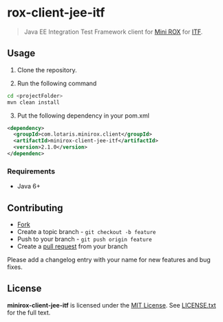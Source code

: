 # rox-client-jee-itf

> Java EE Integration Test Framework client for [Mini ROX](https://github.com/lotaris/minirox) for [ITF](https://github.com/lotaris/jee-itf).

## Usage

1. Clone the repository.

2. Run the following command

```bash
cd <projectFolder>
mvn clean install
```

3. Put the following dependency in your pom.xml

```xml
<dependency>
  <groupId>com.lotaris.minirox.client</groupId>
  <artifactId>minirox-client-jee-itf</artifactId>
  <version>2.1.0</version>
</dependenc>
```

### Requirements

* Java 6+

## Contributing

* [Fork](https://help.github.com/articles/fork-a-repo)
* Create a topic branch - `git checkout -b feature`
* Push to your branch - `git push origin feature`
* Create a [pull request](http://help.github.com/pull-requests/) from your branch

Please add a changelog entry with your name for new features and bug fixes.

## License

**minirox-client-jee-itf** is licensed under the [MIT License](http://opensource.org/licenses/MIT).
See [LICENSE.txt](LICENSE.txt) for the full text.
